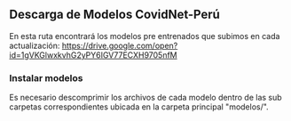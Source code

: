 ## Descarga de Modelos CovidNet-Perú
En esta ruta encontrará los modelos pre entrenados que subimos en cada actualización: 
https://drive.google.com/open?id=1gVKGlwxkvhG2yPY6IGV77ECXH9705nfM

### Instalar modelos
Es necesario descomprimir los archivos de cada modelo dentro de las sub carpetas correspondientes ubicada en la carpeta principal "modelos/".
